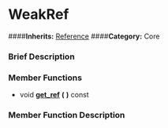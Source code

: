 #  WeakRef  
####**Inherits:** [Reference](class_reference)
####**Category:** Core

###  Brief Description  


###  Member Functions 
  * void  **[get&#95;ref](#get_ref)**  **(** **)** const

###  Member Function Description  
